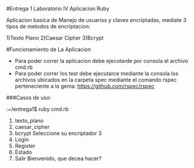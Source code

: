 #Entrega 1 Laboratorio IV Aplicacion Ruby

Aplicacion basica de Manejo de usuarios y claves encriptadas, mediate 3 tipos de metodos de encriptacion:

1)Texto Plano
2)Caesar Cipher
3)Bcrypt

#Funcionamiento de La Aplicacion

* Para poder correr la aplicacion debe ejecutarde por consola el archivo cmd.rb
* Para poder correr los test debe ejecutarce mediante la consola los archivos ubicados en la carpeta spec mediante el comando rspec perteneciente a la gema: https://github.com/rspec/rspec

###Casos de uso:

:~/entrega1$ ruby cmd.rb 
1. texto_plano
2. caesar_cipher
3. bcrypt
Seleccione su encriptador
3
1. Login
2. Register
3. Estado
4. Salir
Bienvenido, que decea hacer?
